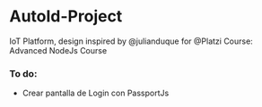 # AutoId-Project

IoT Platform, design inspired by @julianduque for @Platzi Course: Advanced NodeJs Course

### To do:

- Crear pantalla de Login con PassportJs
